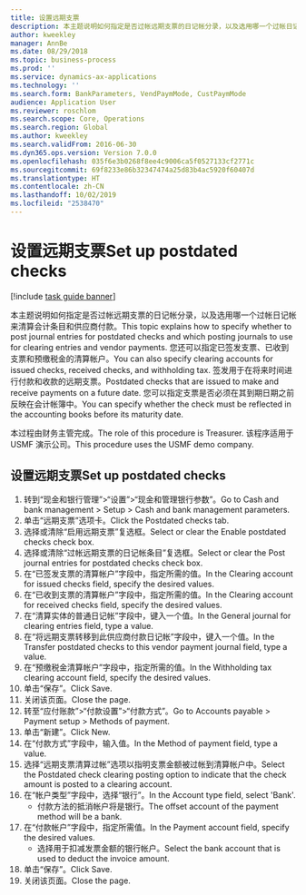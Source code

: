 ```yaml
---
title: 设置远期支票
description: 本主题说明如何指定是否过帐远期支票的日记帐分录，以及选用哪一个过帐日记帐来清算会计条目和供应商付款。
author: kweekley
manager: AnnBe
ms.date: 08/29/2018
ms.topic: business-process
ms.prod: ''
ms.service: dynamics-ax-applications
ms.technology: ''
ms.search.form: BankParameters, VendPaymMode, CustPaymMode
audience: Application User
ms.reviewer: roschlom
ms.search.scope: Core, Operations
ms.search.region: Global
ms.author: kweekley
ms.search.validFrom: 2016-06-30
ms.dyn365.ops.version: Version 7.0.0
ms.openlocfilehash: 035f6e3b0268f8ee4c9006ca5f0527133cf2771c
ms.sourcegitcommit: 69f8233e86b32347474a25d83b4ac5920f60407d
ms.translationtype: HT
ms.contentlocale: zh-CN
ms.lasthandoff: 10/02/2019
ms.locfileid: "2538470"
---
```

# <a name="set-up-postdated-checks"></a><span data-ttu-id="0e996-103">设置远期支票</span><span class="sxs-lookup"><span data-stu-id="0e996-103">Set up postdated checks</span></span>

[!include [task guide banner](../../includes/task-guide-banner.md)]

<span data-ttu-id="0e996-104">本主题说明如何指定是否过帐远期支票的日记帐分录，以及选用哪一个过帐日记帐来清算会计条目和供应商付款。</span><span class="sxs-lookup"><span data-stu-id="0e996-104">This topic explains how to specify whether to post journal entries for postdated checks and which posting journals to use for clearing entries and vendor payments.</span></span> <span data-ttu-id="0e996-105">您还可以指定已签发支票、已收到支票和预缴税金的清算帐户。</span><span class="sxs-lookup"><span data-stu-id="0e996-105">You can also specify clearing accounts for issued checks, received checks, and withholding tax.</span></span> <span data-ttu-id="0e996-106">签发用于在将来时间进行付款和收款的远期支票。</span><span class="sxs-lookup"><span data-stu-id="0e996-106">Postdated checks that are issued to make and receive payments on a future date.</span></span> <span data-ttu-id="0e996-107">您可以指定支票是否必须在其到期日期之前反映在会计帐簿中。</span><span class="sxs-lookup"><span data-stu-id="0e996-107">You can specify whether the check must be reflected in the accounting books before its maturity date.</span></span>



<span data-ttu-id="0e996-108">本过程由财务主管完成。</span><span class="sxs-lookup"><span data-stu-id="0e996-108">The role of this procedure is Treasurer.</span></span> <span data-ttu-id="0e996-109">该程序适用于 USMF 演示公司。</span><span class="sxs-lookup"><span data-stu-id="0e996-109">This procedure uses the USMF demo company.</span></span>


## <a name="set-up-postdated-checks"></a><span data-ttu-id="0e996-110">设置远期支票</span><span class="sxs-lookup"><span data-stu-id="0e996-110">Set up postdated checks</span></span>
1. <span data-ttu-id="0e996-111">转到“现金和银行管理”>“设置”>“现金和管理银行参数”。</span><span class="sxs-lookup"><span data-stu-id="0e996-111">Go to Cash and bank management > Setup > Cash and bank management parameters.</span></span>
2. <span data-ttu-id="0e996-112">单击“远期支票”选项卡。</span><span class="sxs-lookup"><span data-stu-id="0e996-112">Click the Postdated checks tab.</span></span>
3. <span data-ttu-id="0e996-113">选择或清除“启用远期支票”复选框。</span><span class="sxs-lookup"><span data-stu-id="0e996-113">Select or clear the Enable postdated checks check box.</span></span>
4. <span data-ttu-id="0e996-114">选择或清除“过帐远期支票的日记帐条目”复选框。</span><span class="sxs-lookup"><span data-stu-id="0e996-114">Select or clear the Post journal entries for postdated checks check box.</span></span>
5. <span data-ttu-id="0e996-115">在“已签发支票的清算帐户”字段中，指定所需的值。</span><span class="sxs-lookup"><span data-stu-id="0e996-115">In the Clearing account for issued checks field, specify the desired values.</span></span>
6. <span data-ttu-id="0e996-116">在“已收到支票的清算帐户”字段中，指定所需的值。</span><span class="sxs-lookup"><span data-stu-id="0e996-116">In the Clearing account for received checks field, specify the desired values.</span></span>
7. <span data-ttu-id="0e996-117">在“清算实体的普通日记帐”字段中，键入一个值。</span><span class="sxs-lookup"><span data-stu-id="0e996-117">In the General journal for clearing entries field, type a value.</span></span>
8. <span data-ttu-id="0e996-118">在“将远期支票转移到此供应商付款日记帐”字段中，键入一个值。</span><span class="sxs-lookup"><span data-stu-id="0e996-118">In the Transfer postdated checks to this vendor payment journal field, type a value.</span></span>
9. <span data-ttu-id="0e996-119">在“预缴税金清算帐户”字段中，指定所需的值。</span><span class="sxs-lookup"><span data-stu-id="0e996-119">In the Withholding tax clearing account field, specify the desired values.</span></span>
10. <span data-ttu-id="0e996-120">单击“保存”。</span><span class="sxs-lookup"><span data-stu-id="0e996-120">Click Save.</span></span>
11. <span data-ttu-id="0e996-121">关闭该页面。</span><span class="sxs-lookup"><span data-stu-id="0e996-121">Close the page.</span></span>
12. <span data-ttu-id="0e996-122">转至“应付账款”>“付款设置”>“付款方式”。</span><span class="sxs-lookup"><span data-stu-id="0e996-122">Go to Accounts payable > Payment setup > Methods of payment.</span></span>
13. <span data-ttu-id="0e996-123">单击“新建”。</span><span class="sxs-lookup"><span data-stu-id="0e996-123">Click New.</span></span>
14. <span data-ttu-id="0e996-124">在“付款方式”字段中，输入值。</span><span class="sxs-lookup"><span data-stu-id="0e996-124">In the Method of payment field, type a value.</span></span>
15. <span data-ttu-id="0e996-125">选择“远期支票清算过帐”选项以指明支票金额被过帐到清算帐户中。</span><span class="sxs-lookup"><span data-stu-id="0e996-125">Select the Postdated check clearing posting option to indicate that the check amount is posted to a clearing account.</span></span>
16. <span data-ttu-id="0e996-126">在“帐户类型”字段中，选择“银行”。</span><span class="sxs-lookup"><span data-stu-id="0e996-126">In the Account type field, select 'Bank'.</span></span>
    * <span data-ttu-id="0e996-127">付款方法的抵消帐户将是银行。</span><span class="sxs-lookup"><span data-stu-id="0e996-127">The offset account of the payment method will be a bank.</span></span>  
17. <span data-ttu-id="0e996-128">在“付款帐户”字段中，指定所需值。</span><span class="sxs-lookup"><span data-stu-id="0e996-128">In the Payment account field, specify the desired values.</span></span>
    * <span data-ttu-id="0e996-129">选择用于扣减发票金额的银行帐户。</span><span class="sxs-lookup"><span data-stu-id="0e996-129">Select the bank account that is used to deduct the invoice amount.</span></span>  
18. <span data-ttu-id="0e996-130">单击“保存”。</span><span class="sxs-lookup"><span data-stu-id="0e996-130">Click Save.</span></span>
19. <span data-ttu-id="0e996-131">关闭该页面。</span><span class="sxs-lookup"><span data-stu-id="0e996-131">Close the page.</span></span>

